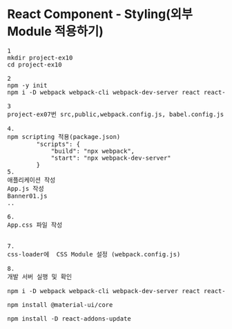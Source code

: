 # React Component - Styling(외부 Module 적용하기)
<pre>
1
mkdir project-ex10
cd project-ex10

2
npm -y init
npm i -D webpack webpack-cli webpack-dev-server react react-dom @babel/core babel-loader @babel/preset-env @babel/preset-react style-loader css-loader

3
project-ex07번 src,public,webpack.config.js, babel.config.js 복사

4.
npm scripting 적용(package.json)
        "scripts": {
            "build": "npx webpack",
            "start": "npx webpack-dev-server"
        }
5.
애플리케이션 작성 
App.js 작성
Banner01.js
..

6.
App.css 파일 작성


7.
css-loader에  CSS Module 설정 (webpack.config.js)

8.
개발 서버 실행 및 확인

npm i -D webpack webpack-cli webpack-dev-server react react-dom @babel/core babel-loader @babel/preset-env @babel/preset-react style-loader css-loader ace-builds react-ace

npm install @material-ui/core

npm install -D react-addons-update
</pre>